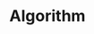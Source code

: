 ---
layout: list
title: Algorithm
slug: algorithm
type: category
menu: true
permalink: /algorithm/
order: 5
---